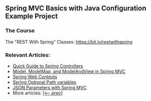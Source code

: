 ## Spring MVC Basics with Java Configuration Example Project

### The Course
The "REST With Spring" Classes: https://bit.ly/restwithspring

### Relevant Articles: 
- [Quick Guide to Spring Controllers](https://www.baeldung.com/spring-controllers)
- [Model, ModelMap, and ModelAndView in Spring MVC](https://www.baeldung.com/spring-mvc-model-model-map-model-view)
- [Spring Web Contexts](https://www.baeldung.com/spring-web-contexts)
- [Spring Optional Path variables](https://www.baeldung.com/spring-optional-path-variables)
- [JSON Parameters with Spring MVC](https://www.baeldung.com/spring-mvc-send-json-parameters)
- More articles: [[<-- prev]](/spring-mvc-basics-3)
